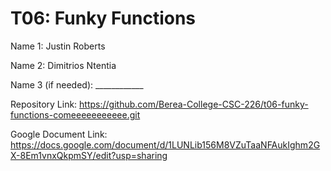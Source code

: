 # T06: Funky Functions

Name 1: Justin Roberts

Name 2: Dimitrios Ntentia

Name 3 (if needed): ____________

Repository Link: https://github.com/Berea-College-CSC-226/t06-funky-functions-comeeeeeeeeeee.git

Google Document Link: https://docs.google.com/document/d/1LUNLib156M8VZuTaaNFAukIghm2GX-8Em1vnxQkpmSY/edit?usp=sharing
